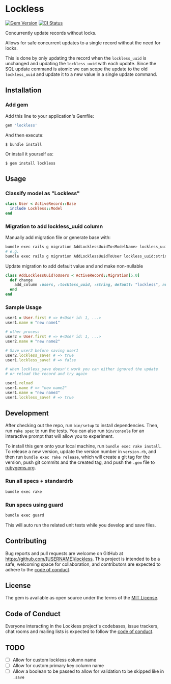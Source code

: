 # Lockless

[![Gem Version](https://badge.fury.io/rb/master-crypt.png)](https://badge.fury.io/rb/master-crypt)
[![CI Status](https://github.com/cianmce/lockless/actions/workflows/main.yml/badge.svg)](https://github.com/cianmce/lockless/actions)

Concurrently update records without locks.

Allows for safe concurrent updates to a single record without the need for locks.

This is done by only updating the record when the `lockless_uuid` is unchanged and updating the `lockless_uuid` with each update. Since the SQL update command is atomic we can scope the update to the old `lockless_uuid` and update it to a new value in a single update command.

## Installation

### Add gem

Add this line to your application's Gemfile:

```ruby
gem 'lockless'
```

And then execute:

    $ bundle install

Or install it yourself as:

    $ gem install lockless

## Usage

### Classify model as "Lockless"

```ruby
class User < ActiveRecord::Base
  include Lockless::Model
end
```

### Migration to add lockless_uuid column

Manually add migration file or generate base with:

```sh
bundle exec rails g migration AddLocklessUuidTo<ModelName> lockless_uuid:string
# e.g.
bundle exec rails g migration AddLocklessUuidToUser lockless_uuid:string
````

Update migration to add default value and and make non-nullable

```ruby
class AddLocklessUuidToUsers < ActiveRecord::Migration[5.0]
  def change
    add_column :users, :lockless_uuid, :string, default: "lockless", null: false
  end
end
```

### Sample Usage

```ruby
user1 = User.first # => #<User id: 1, ...>
user1.name = "new name1"

# other process
user2 = User.first # => #<User id: 1, ...>
user2.name = "new name2"

# Save user2 before saving user1
user2.lockless_save! # => true
user1.lockless_save! # => false

# when lockless_save doesn't work you can either ignored the update
# or reload the record and try again

user1.reload
user1.name # => "new name2"
user1.name = "new name3"
user1.lockless_save! # => true
```

## Development

After checking out the repo, run `bin/setup` to install dependencies. Then, run `rake spec` to run the tests. You can also run `bin/console` for an interactive prompt that will allow you to experiment.

To install this gem onto your local machine, run `bundle exec rake install`. To release a new version, update the version number in `version.rb`, and then run `bundle exec rake release`, which will create a git tag for the version, push git commits and the created tag, and push the `.gem` file to [rubygems.org](https://rubygems.org).

### Run all specs + standardrb

```sh
bundle exec rake
```

### Run specs using guard

```sh
bundle exec guard
```

This will auto run the related unit tests while you develop and save files.

## Contributing

Bug reports and pull requests are welcome on GitHub at https://github.com/[USERNAME]/lockless. This project is intended to be a safe, welcoming space for collaboration, and contributors are expected to adhere to the [code of conduct](https://github.com/[USERNAME]/lockless/blob/master/CODE_OF_CONDUCT.md).

## License

The gem is available as open source under the terms of the [MIT License](https://opensource.org/licenses/MIT).

## Code of Conduct

Everyone interacting in the Lockless project's codebases, issue trackers, chat rooms and mailing lists is expected to follow the [code of conduct](https://github.com/[USERNAME]/lockless/blob/master/CODE_OF_CONDUCT.md).

## TODO

- [ ] Allow for custom lockless column name
- [ ] Allow for custom primary key column name
- [ ] Allow a boolean to be passed to allow for validation to be skipped like in `.save`
